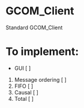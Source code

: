# GCOM_Client
Standard GCOM_Client


# To implement:
* GUI [ ]
1. Message ordering [ ]
  1. FIFO [ ]
  2. Causal [ ]
  3. Total [ ]
